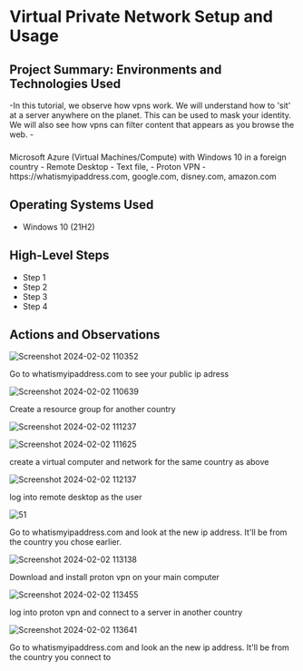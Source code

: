 <p align="center">
</p>

<h1>Virtual Private Network Setup and Usage</h1>



<h2>Project Summary: Environments and Technologies Used</h2>
-In this tutorial, we observe how vpns work. We will understand how to 'sit' at a server anywhere on the planet. This can be used to mask your identity. We will also see how vpns can filter content that appears as you browse the web.
- 
<h3> </h3>
Microsoft Azure (Virtual Machines/Compute) with Windows 10 in a foreign country
- Remote Desktop
- Text file,
- Proton VPN
- https://whatismyipaddress.com, google.com, disney.com, amazon.com

<h2>Operating Systems Used </h2>

- Windows 10 (21H2)
<h2>High-Level Steps</h2>

- Step 1
- Step 2
- Step 3
- Step 4

<h2>Actions and Observations</h2>

![Screenshot 2024-02-02 110352](https://github.com/boluadunbarin/vpn/assets/157642328/c674a478-04cb-47b7-9088-91ef67770da7)

Go to whatismyipaddress.com to see your public ip adress

![Screenshot 2024-02-02 110639](https://github.com/boluadunbarin/vpn/assets/157642328/e9e5d95d-5133-4d21-adfd-d297ba2c7a17)

Create a resource group for another country

![Screenshot 2024-02-02 111237](https://github.com/boluadunbarin/vpn/assets/157642328/52f7f90a-9d45-4507-bfc5-41c74e7e7d8d)

![Screenshot 2024-02-02 111625](https://github.com/boluadunbarin/vpn/assets/157642328/3481fcfe-23ff-47ef-b253-96499e4c00e7)

create a virtual computer and network for the same country as above

![Screenshot 2024-02-02 112137](https://github.com/boluadunbarin/vpn/assets/157642328/2a6f1322-f316-4c3d-91b7-391ca26ad70f)

log into remote desktop as the user

![51](https://github.com/boluadunbarin/vpn/assets/157642328/378666bc-b3ba-4d0f-97fe-438d762df3f0)

Go to whatismyipaddress.com and look at the new ip address. It'll be from the country you chose earlier.

![Screenshot 2024-02-02 113138](https://github.com/boluadunbarin/vpn/assets/157642328/24df4fe5-09b6-4ff0-8285-a444219f23b1)

Download and install proton vpn on your main computer

![Screenshot 2024-02-02 113455](https://github.com/boluadunbarin/vpn/assets/157642328/ff6cd836-e114-497c-a86d-0ebc53c67be8)

log into proton vpn and connect to a server in another country

![Screenshot 2024-02-02 113641](https://github.com/boluadunbarin/vpn/assets/157642328/b919922c-9ade-45f3-b546-e7e0d770599e)

Go to whatismyipaddress.com and look an the new ip address. It'll be from the country you connect to

